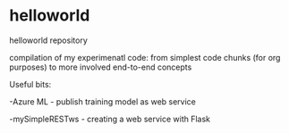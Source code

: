 # helloworld

helloworld repository

compilation of my experimenatl code: from simplest code chunks (for org purposes) to more involved end-to-end concepts

Useful bits:

-Azure ML - publish training model as web service

-mySimpleRESTws - creating a web service with Flask

